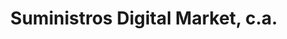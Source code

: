 ---
title: "Suministros Digital Market, c.a."
url: /la-guaira/suministros-digital-market-c-a/
shop: material de oficina
---